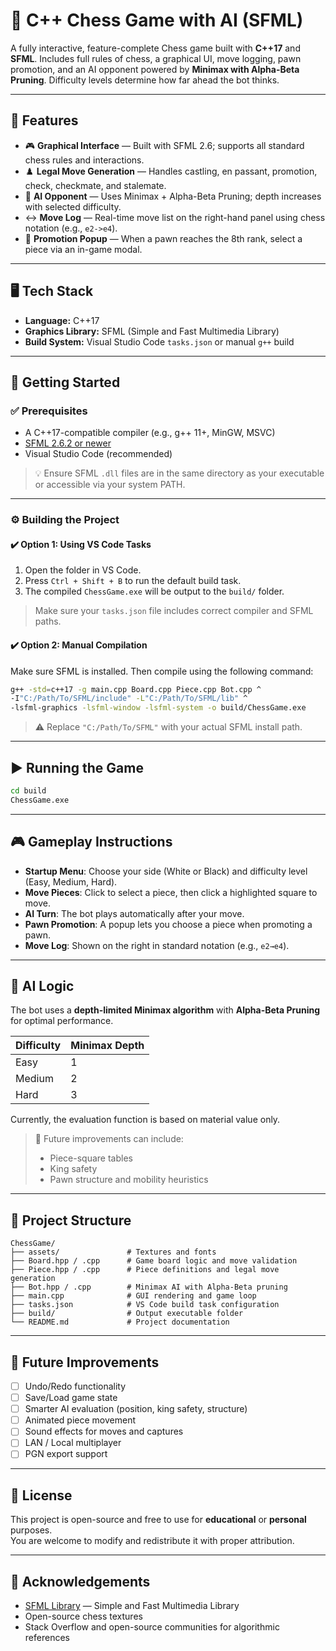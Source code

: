 # 🧠 C++ Chess Game with AI (SFML)

A fully interactive, feature-complete Chess game built with **C++17** and **SFML**. Includes full rules of chess, a graphical UI, move logging, pawn promotion, and an AI opponent powered by **Minimax with Alpha-Beta Pruning**. Difficulty levels determine how far ahead the bot thinks.

---

## 🧩 Features

- 🎮 **Graphical Interface** — Built with SFML 2.6; supports all standard chess rules and interactions.
- ♟️ **Legal Move Generation** — Handles castling, en passant, promotion, check, checkmate, and stalemate.
- 🧠 **AI Opponent** — Uses Minimax + Alpha-Beta Pruning; depth increases with selected difficulty.
- ↔️ **Move Log** — Real-time move list on the right-hand panel using chess notation (e.g., `e2->e4`).
- 👑 **Promotion Popup** — When a pawn reaches the 8th rank, select a piece via an in-game modal.

---

## 🖥️ Tech Stack

- **Language:** C++17  
- **Graphics Library:** SFML (Simple and Fast Multimedia Library)  
- **Build System:** Visual Studio Code `tasks.json` or manual `g++` build

---

## 🚀 Getting Started

### ✅ Prerequisites

- A C++17-compatible compiler (e.g., g++ 11+, MinGW, MSVC)
- [SFML 2.6.2 or newer](https://www.sfml-dev.org/download.php)
- Visual Studio Code (recommended)

> 💡 Ensure SFML `.dll` files are in the same directory as your executable or accessible via your system PATH.

---

### ⚙️ Building the Project

#### ✔️ Option 1: Using VS Code Tasks

1. Open the folder in VS Code.
2. Press `Ctrl + Shift + B` to run the default build task.
3. The compiled `ChessGame.exe` will be output to the `build/` folder.

> Make sure your `tasks.json` file includes correct compiler and SFML paths.

#### ✔️ Option 2: Manual Compilation

Make sure SFML is installed. Then compile using the following command:

```bash
g++ -std=c++17 -g main.cpp Board.cpp Piece.cpp Bot.cpp ^
-I"C:/Path/To/SFML/include" -L"C:/Path/To/SFML/lib" ^
-lsfml-graphics -lsfml-window -lsfml-system -o build/ChessGame.exe
```

> ⚠️ Replace `"C:/Path/To/SFML"` with your actual SFML install path.

---

## ▶️ Running the Game

```bash
cd build
ChessGame.exe
```

---

## 🎮 Gameplay Instructions

- **Startup Menu**: Choose your side (White or Black) and difficulty level (Easy, Medium, Hard).
- **Move Pieces**: Click to select a piece, then click a highlighted square to move.
- **AI Turn**: The bot plays automatically after your move.
- **Pawn Promotion**: A popup lets you choose a piece when promoting a pawn.
- **Move Log**: Shown on the right in standard notation (e.g., `e2→e4`).

---

## 🤖 AI Logic

The bot uses a **depth-limited Minimax algorithm** with **Alpha-Beta Pruning** for optimal performance.

| Difficulty | Minimax Depth |
|------------|----------------|
| Easy       | 1              |
| Medium     | 2              |
| Hard       | 3              |

Currently, the evaluation function is based on material value only.

> 🧠 Future improvements can include:
> - Piece-square tables  
> - King safety  
> - Pawn structure and mobility heuristics

---

## 📁 Project Structure

```
ChessGame/
├── assets/               # Textures and fonts
├── Board.hpp / .cpp      # Game board logic and move validation
├── Piece.hpp / .cpp      # Piece definitions and legal move generation
├── Bot.hpp / .cpp        # Minimax AI with Alpha-Beta pruning
├── main.cpp              # GUI rendering and game loop
├── tasks.json            # VS Code build task configuration
├── build/                # Output executable folder
└── README.md             # Project documentation
```

---

## 🚧 Future Improvements

- [ ] Undo/Redo functionality  
- [ ] Save/Load game state  
- [ ] Smarter AI evaluation (position, king safety, structure)  
- [ ] Animated piece movement  
- [ ] Sound effects for moves and captures  
- [ ] LAN / Local multiplayer  
- [ ] PGN export support  

---

## 📜 License

This project is open-source and free to use for **educational** or **personal** purposes.  
You are welcome to modify and redistribute it with proper attribution.

---

## 🙏 Acknowledgements

- [SFML Library](https://www.sfml-dev.org/) — Simple and Fast Multimedia Library  
- Open-source chess textures  
- Stack Overflow and open-source communities for algorithmic references





